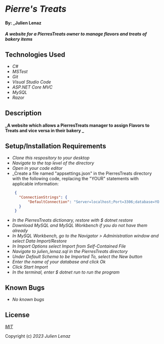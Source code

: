 # _Pierre's Treats_

#### By: _**Julien Lenaz**

#### _A website for a PierresTreats owner to manage flavors and treats of bakery items_


## Technologies Used

* _C#_
* _MSTest_
* _Git_
* _Visual Studio Code_
* _ASP.NET Core MVC_
* _MySQL_
* _Razor_

## Description
#### _A website which allows a PierresTreats manager to assign Flavors to Treats and vice versa in their bakery _

## Setup/Installation Requirements
* _Clone this respository to your desktop_
* _Navigate to the top level of the directory_
* _Open in your code editor_
* _Create a file named "appsettings.json" in the PierresTreats directory with the following code, replacing the "YOUR" statements with applicable information:
   ```json
    {
      "ConnectionStrings": {
          "DefaultConnection": "Server=localhost;Port=3306;database=YOUR-DATABASE-NAME;uid=YOUR-USERNAME;pwd=YOUR-MYSQL-PASSWORD;"
      }
    }
    ``` 
* _In the PierresTreats dictionary, restore with $ dotnet restore_
* _Download MySQL and MySQL Workbench if you do not have them already_
* _In MySQL Workbench, go to the Navigator > Administration window and select Data Import/Restore_
* _In Import Options select Import from Self-Contained File_
* _Navigate to julien_lenaz.sql in the PierresTreats directory_
* _Under Default Schema to be Imported To, select the New button_
* _Enter the name of your database and click Ok_
* _Click Start Import_
* _In the terminal, enter $ dotnet run to run the program_

## Known Bugs

* _No known bugs_

## License

_[MIT](https://choosealicense.com/licenses/mit/)_

Copyright (c) _2023_ _Julien Lenaz_
